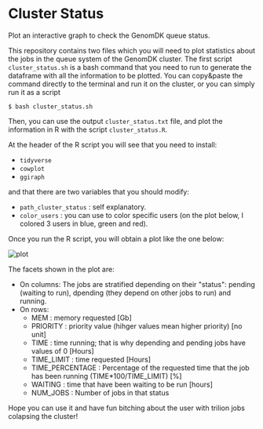 # Cluster Status

Plot an interactive graph to check the GenomDK queue status.

This repository contains two files which you will need to plot statistics about the jobs in the queue system of the GenomDK cluster. The first script `cluster_status.sh` is a bash command that you need to run to generate the dataframe with all the information to be plotted. You can copy&paste the command directly to the terminal and run it on the cluster, or you can simply run it as a script 

```
$ bash cluster_status.sh
```

Then, you can use the output `cluster_status.txt` file, and plot the information in R with the script `cluster_status.R`. 

At the header of the R script you will see that you need to install:
  - `tidyverse`
  - `cowplot`
  - `ggiraph` 
  
and that there are two variables that you should modify: 
  - `path_cluster_status` : self explanatory.
  - `color_users` : you can use to color specific users (on the plot below, I colored 3 users in blue, green and red).
  
Once you run the R script, you will obtain a plot like the one below:


![plot](https://user-images.githubusercontent.com/18718522/217531453-ddbef956-ae63-4ee9-893d-065946227e25.png)

The facets shown in the plot are:

- On columns:
  The jobs are stratified depending on their "status": pending (waiting to run), dpending (they depend on other jobs to run) and running. 
- On rows:
  - MEM : memory requested [Gb]
  - PRIORITY : priority value (hihger values mean higher priority) [no unit]
  - TIME : time running; that is why depending and pending jobs have values of 0 [Hours]
  - TIME_LIMIT : time requested [Hours]
  - TIME_PERCENTAGE : Percentage of the requested time that the job has been running (TIME*100/TIME_LIMIT) [%]
  - WAITING : time that have been waiting to be run [hours]
  - NUM_JOBS : Number of jobs in that status 
  
Hope you can use it and have fun bitching about the user with trilion jobs colapsing the cluster!


